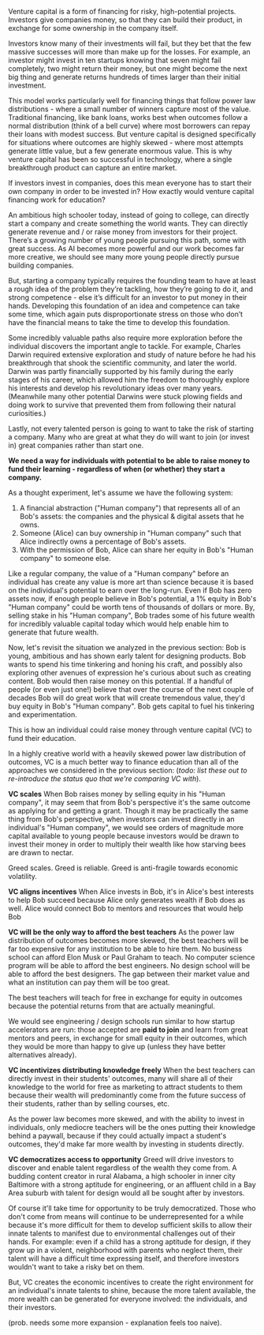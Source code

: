 Venture capital is a form of financing for risky, high-potential projects. Investors give companies money, so that they can build their product, in exchange for some ownership in the company itself. 

Investors know many of their investments will fail, but they bet that the few massive successes will more than make up for the losses. For example, an investor might invest in ten startups knowing that seven might fail completely, two might return their money, but one might become the next big thing and generate returns hundreds of times larger than their initial investment.

This model works particularly well for financing things that follow power law distributions - where a small number of winners capture most of the value. Traditional financing, like bank loans, works best when outcomes follow a normal distribution (think of a bell curve) where most borrowers can repay their loans with modest success. But venture capital is designed specifically for situations where outcomes are highly skewed - where most attempts generate little value, but a few generate enormous value. This is why venture capital has been so successful in technology, where a single breakthrough product can capture an entire market.

If investors invest in companies, does this mean everyone has to start their own company in order to be invested in? How exactly would venture capital financing work for education?

An ambitious high schooler today, instead of going to college, can directly start a company and create something the world wants. They can directly generate revenue and / or raise money from investors for their project. There’s a growing number of young people pursuing this path, some with great success. As AI becomes more powerful and our work becomes far more creative, we should see many more young people directly pursue building companies. 

But, starting a company typically requires the founding team to have at least a rough idea of the problem they’re tackling, how they’re going to do it, and strong competence - else it’s difficult for an investor to put money in their hands. Developing this foundation of an idea and competence can take some time, which again puts disproportionate stress on those who don’t have the financial means to take the time to develop this foundation.

Some incredibly valuable paths also require more exploration before the individual discovers the important angle to tackle. For example, Charles Darwin required extensive exploration and study of nature before he had his breakthrough that shook the scientific community, and later the world. Darwin was partly financially supported by his family during the early stages of his career, which allowed him the freedom to thoroughly explore his interests and develop his revolutionary ideas over many years. (Meanwhile many other potential Darwins were stuck plowing fields and doing work to survive that prevented them from following their natural curiosities.)

Lastly, not every talented person is going to want to take the risk of starting a company. Many who are great at what they do will want to join (or invest in) great companies rather than start one. 

**We need a way for individuals with potential to be able to raise money to fund their learning - regardless of when (or whether) they start a company.**

As a thought experiment, let's assume we have the following system:
1. A financial abstraction ("Human company") that represents all of an Bob's assets: the companies and the physical & digital assets that he owns.
2. Someone (Alice) can buy ownership in "Human company" such that Alice indirectly owns a percentage of Bob's assets.
3. With the permission of Bob, Alice can share her equity in Bob's "Human company" to someone else.

Like a regular company, the value of a "Human company" before an individual has create any value is more art than science because it is based on the individual's potential to earn over the long-run. Even if Bob has zero assets now, if enough people believe in Bob's potential, a 1% equity in Bob's "Human company" could be worth tens of thousands of dollars or more. By, selling stake in his "Human company", Bob trades some of his future wealth for incredibly valuable capital today which would help enable him to generate that future wealth.

Now, let's revisit the situation we analyzed in the previous section: Bob is young, ambitious and has shown early talent for designing products. Bob wants to spend his time tinkering and honing his craft, and possibly also exploring other avenues of expression he's curious about such as creating content. Bob would then raise money on this potential. If a handful of people (or even just one!) believe that over the course of the next couple of decades Bob will do great work that will create tremendous value, they'd buy equity in Bob's "Human company". Bob gets capital to fuel his tinkering and experimentation.

This is how an individual could raise money through venture capital (VC) to fund their education. 

In a highly creative world with a heavily skewed power law distribution of outcomes, VC is a much better way to finance education than all of the approaches we considered in the previous section: (*todo: list these out to re-introduce the status quo that we're comparing VC with*).

**VC scales**
When Bob raises money by selling equity in his "Human company", it may seem that from Bob's perspective it's the same outcome as applying for and getting a grant. Though it may be practically the same thing from Bob's perspective, when investors can invest directly in an individual's "Human company", we would see orders of magnitude more capital available to young people because investors would be drawn to invest their money in order to multiply their wealth like how starving bees are drawn to nectar.

Greed scales.
Greed is reliable.
Greed is anti-fragile towards economic volatility.

**VC aligns incentives**
When Alice invests in Bob, it's in Alice's best interests to help Bob succeed because Alice only generates wealth if Bob does as well. Alice would connect Bob to mentors and resources that would help Bob 

**VC will be the only way to afford the best teachers**
As the power law distribution of outcomes becomes more skewed, the best teachers will be far too expensive for any institution to be able to hire them. No business school can afford Elon Musk or Paul Graham to teach. No computer science program will be able to afford the best engineers. No design school will be able to afford the best designers. The gap between their market value and what an institution can pay them will be too great.

The best teachers will teach for free in exchange for equity in outcomes because the potential returns from that are actually meaningful.

We would see engineering / design schools run similar to how startup accelerators are run: those accepted are **paid to join** and learn from great mentors and peers, in exchange for small equity in their outcomes, which they would be more than happy to give up (unless they have better alternatives already).

**VC incentivizes distributing knowledge freely**
When the best teachers can directly invest in their students' outcomes, many will share all of their knowledge to the world for free as marketing to attract students to them because their wealth will predominantly come from the future success of their students, rather than by selling courses, etc.

As the power law becomes more skewed, and with the ability to invest in individuals, only mediocre teachers will be the ones putting their knowledge behind a paywall, because if they could actually impact a student's outcomes, they'd make far more wealth by investing in students directly.

**VC democratizes access to opportunity**
Greed will drive investors to discover and enable talent regardless of the wealth they come from. A budding content creator in rural Alabama, a high schooler in inner city Baltimore with a strong aptitude for engineering, or an affluent child in a Bay Area suburb with talent for design would all be sought after by investors.

Of course it'll take time for opportunity to be truly democratized. Those who don't come from means will continue to be underrepresented for a while because it's more difficult for them to develop sufficient skills to allow their innate talents to manifest due to environmental challenges out of their hands. For example: even if a child has a strong aptitude for design, if they grow up in a violent, neighborhood with parents who neglect them, their talent will have a difficult time expressing itself, and therefore investors wouldn't want to take a risky bet on them.

But, VC creates the economic incentives to create the right environment for an individual's innate talents to shine, because the more talent available, the more wealth can be generated for everyone involved: the individuals, and their investors.

(prob. needs some more expansion - explanation feels too naive).


